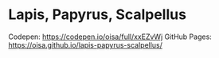 # Lapis, Papyrus, Scalpellus

Codepen: https://codepen.io/oisa/full/xxEZvWj
GitHub Pages: https://oisa.github.io/lapis-papyrus-scalpellus/
